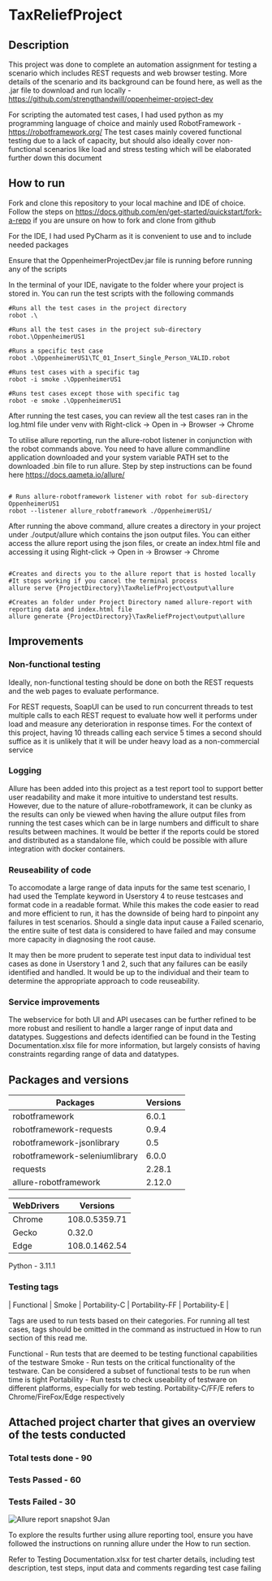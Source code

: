 # TaxReliefProject

## Description

This project was done to complete an automation assignment for testing a scenario which includes REST requests and web browser testing.
More details of the scenario and its background can be found here, as well as the .jar file to download and run locally - https://github.com/strengthandwill/oppenheimer-project-dev

For scripting the automated test cases, I had used python as my programming language of choice and mainly used RobotFramework - https://robotframework.org/
The test cases mainly covered functional testing due to a lack of capacity, but should also ideally cover non-functional scenarios like load and stress testing which will be elaborated further down this document


## How to run

Fork and clone this repository to your local machine and IDE of choice. Follow the steps on https://docs.github.com/en/get-started/quickstart/fork-a-repo if you are unsure on how to fork and clone from github

For the IDE, I had used PyCharm as it is convenient to use and to include needed packages

Ensure that the OppenheimerProjectDev.jar file is running before running any of the scripts

In the terminal of your IDE, navigate to the folder where your project is stored in. You can run the test scripts with the following commands

```
#Runs all the test cases in the project directory
robot .\

#Runs all the test cases in the project sub-directory
robot.\OppenheimerUS1

#Runs a specific test case
robot .\OppenheimerUS1\TC_01_Insert_Single_Person_VALID.robot

#Runs test cases with a specific tag
robot -i smoke .\OppenheimerUS1

#Runs test cases except those with specific tag
robot -e smoke .\OppenheimerUS1
```

After running the test cases, you can review all the test cases ran in the log.html file under venv with Right-click -> Open in -> Browser -> Chrome

To utilise allure reporting, run the allure-robot listener in conjunction with the robot commands above. You need to have allure commandline application downloaded and your system variable PATH set to the downloaded .bin file to run allure. Step by step instructions can be found here https://docs.qameta.io/allure/

```

# Runs allure-robotframework listener with robot for sub-directory OppenheimerUS1
robot --listener allure_robotframework ./OppenheimerUS1/

```

After running the above command, allure creates a directory in your project under ./output/allure which contains the json output files.
You can either access the allure report using the json files, or create an index.html file and accessing it using Right-click -> Open in -> Browser -> Chrome

```

#Creates and directs you to the allure report that is hosted locally
#It stops working if you cancel the terminal process
allure serve {ProjectDirectory}\TaxReliefProject\output\allure

#Creates an folder under Project Directory named allure-report with reporting data and index.html file
allure generate {ProjectDirectory}\TaxReliefProject\output\allure

```

## Improvements
### Non-functional testing
Ideally, non-functional testing should be done on both the REST requests and the web pages to evaluate performance.

For REST requests, SoapUI can be used to run concurrent threads to test multiple calls to each REST request to evaluate how well it performs under load and measure any deterioration in response times.
For the context of this project, having 10 threads calling each service 5 times a second should suffice as it is unlikely that it will be under heavy load as a non-commercial service

### Logging
Allure has been added into this project as a test report tool to support better user readability and make it more intuitive to understand test results. However, due to the nature of allure-robotframework, it can be clunky as the results can only be viewed when having the allure output files from running the test cases which can be in large numbers and difficult to share results between machines. It would be better if the reports could be stored and distributed as a standalone file, which could be possible with allure integration with docker containers.

### Reuseability of code
To accomodate a large range of data inputs for the same test scenario, I had used the Template keyword in Userstory 4 to reuse testcases and format code in a readable format. While this makes the code easier to read and more efficient to run, it has the downside of being hard to pinpoint any failures in test scenarios. Should a single data input cause a Failed scenario, the entire suite of test data is considered to have failed and may consume more capacity in diagnosing the root cause.

It may then be more prudent to seperate test input data to individual test cases as done in Userstory 1 and 2, such that any failures can be easily identified and handled. It would be up to the individual and their team to determine the appropriate approach to code reuseability.

### Service improvements
The webservice for both UI and API usecases can be further refined to be more robust and resilient to handle a larger range of input data and datatypes. Suggestions and defects identified can be found in the Testing Documentation.xlsx file for more information, but largely consists of having constraints regarding range of data and datatypes.

## Packages and versions
| Packages | Versions |
| -------- | -------- |
| robotframework | 6.0.1 |
| robotframework-requests | 0.9.4 |
| robotframework-jsonlibrary | 0.5 |
| robotframework-seleniumlibrary | 6.0.0 |
| requests | 2.28.1 |
| allure-robotframework | 2.12.0 |

| WebDrivers | Versions |
| ---------- | -------- |
| Chrome | 108.0.5359.71 |
| Gecko | 0.32.0 |
| Edge | 108.0.1462.54 |

Python - 3.11.1

### Testing tags
| Functional | Smoke | Portability-C | Portability-FF | Portability-E |

Tags are used to run tests based on their categories. For running all test cases, tags should be omitted in the command as instructued in How to run section of this read me.

Functional - Run tests that are deemed to be testing functional capabilities of the testware
Smoke - Run tests on the critical functionality of the testware. Can be considered a subset of functional tests to be run when time is tight
Portability - Run tests to check useability of testware on different platforms, especially for web testing. Portability-C/FF/E refers to Chrome/FireFox/Edge respectively

## Attached project charter that gives an overview of the tests conducted
### Total tests done - 90
### Tests Passed - 60
### Tests Failed - 30


![Allure report snapshot 9Jan](https://user-images.githubusercontent.com/44538479/211273452-85fad899-3d7e-40f7-894c-f6b332251d17.PNG)

To explore the results further using allure reporting tool, ensure you have followed the instructions on running allure under the How to run section. 

Refer to Testing Documentation.xlsx for test charter details, including test description, test steps, input data and comments regarding test case failing

